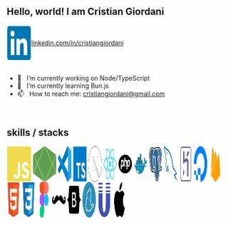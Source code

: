 ## Hello, world! I am Cristian Giordani 

<a href="https://linkedin.com/in/cristiangiordani" target="_blank">
  <img 
       align="left" alt="Linkedin" title="Linkedin" 
       height="80" width="55"
       src="https://raw.githubusercontent.com/devicons/devicon/master/icons/linkedin/linkedin-original.svg">
</a>
<br />

>[linkedin.com/in/cristiangiordani](https://linkedin.com/in/cristiangiordani)
>
<br />
<br />

- 🔭  &nbsp; I’m currently working on Node/TypeScript
- 🌱  &nbsp; I’m currently learning Bun.js
- 📫  &nbsp; How to reach me: cristiangiordani@gmail.com

<br />

## skills / stacks

<div style="display: inline;">
  
  <img 
       align="left" alt="Javascript" title="Javascript" 
       height="80" width="55"
       src="https://raw.githubusercontent.com/devicons/devicon/master/icons/javascript/javascript-plain.svg">
  <img 
       align="left" alt="NodeJS" title="Node.js" 
       height="80" width="60"
       src="https://raw.githubusercontent.com/devicons/devicon/master/icons/nodejs/nodejs-plain.svg">
  
</div>

<div style="display: inline">
  <img 
       align="center" alt="VSCode" title="VSCode" 
       height="80" width="30" 
       src="https://raw.githubusercontent.com/devicons/devicon/master/icons/vscode/vscode-original.svg">
  <img 
       align="center" alt="Typescript" title="Typescript" 
       height="80" width="30" 
       src="https://raw.githubusercontent.com/devicons/devicon/master/icons/typescript/typescript-plain.svg">
  <img 
       align="center" alt="NextJS" title="Next.js" 
       height="80" width="30"
       src="https://raw.githubusercontent.com/devicons/devicon/master/icons/nextjs/nextjs-line.svg">
  <img 
       align="center" alt="React" title="React" 
       height="80" width="30" 
       src="https://raw.githubusercontent.com/devicons/devicon/master/icons/react/react-original.svg">
  <img 
       align="center" alt="PHP" title="PHP" 
       height="80" width="30" 
       src="https://raw.githubusercontent.com/devicons/devicon/master/icons/php/php-plain.svg">
  <img 
       align="center" alt="Docker" title="Docker" 
       height="80" width="30" 
       src="https://raw.githubusercontent.com/devicons/devicon/master/icons/docker/docker-original.svg">
  <img 
       align="center" alt="Postgres" title="Postgres" 
       height="80" width="30" 
       src="https://raw.githubusercontent.com/devicons/devicon/master/icons/postgresql/postgresql-original.svg">
  <img 
       align="center" alt="MySQL" title="MySQL" 
       height="80" width="30" 
       src="https://raw.githubusercontent.com/devicons/devicon/master/icons/mysql/mysql-original.svg">
  <img 
       align="center" alt="Heroku" title="Heroku" 
       height="80" width="30" 
       src="https://raw.githubusercontent.com/devicons/devicon/master/icons/heroku/heroku-original.svg">
  <img 
       align="center" alt="Digital Ocean" title="Digital Ocean" 
       height="80" width="30" 
       src="https://raw.githubusercontent.com/devicons/devicon/master/icons/digitalocean/digitalocean-original.svg">
  <img 
       align="center" alt="Firebase" title="Firebase" 
       height="80" width="30" 
       src="https://raw.githubusercontent.com/devicons/devicon/master/icons/firebase/firebase-plain.svg">
  <img 
       align="center" alt="HTML" title="HTML" 
       height="80" width="30" 
       src="https://raw.githubusercontent.com/devicons/devicon/master/icons/html5/html5-original.svg">
  <img 
       align="center" alt="CSS" title="CSS" 
       height="80" width="30" 
       src="https://raw.githubusercontent.com/devicons/devicon/master/icons/css3/css3-original.svg">
  <img 
       align="center" alt="Figma" title="Figma" 
       height="80" width="30" 
       src="https://raw.githubusercontent.com/devicons/devicon/master/icons/figma/figma-original.svg">
  <img 
       align="center" alt="Handlebars" title="Handlebars" 
       height="80" width="30" 
       src="https://raw.githubusercontent.com/devicons/devicon/master/icons/handlebars/handlebars-original.svg">
  <img 
       align="center" alt="Bootstrap" title="Bootstrap" 
       height="80" width="30" 
       src="https://raw.githubusercontent.com/devicons/devicon/master/icons/bootstrap/bootstrap-plain.svg">
  <img 
       align="center" alt="Yarn" title="Yarn" 
       height="80" width="30" 
       src="https://raw.githubusercontent.com/devicons/devicon/master/icons/yarn/yarn-original.svg">
  <img 
       align="center" alt="Unix" title="Unix" 
       height="80" width="30" 
       src="https://raw.githubusercontent.com/devicons/devicon/master/icons/unix/unix-original.svg">
  <img 
       align="center" alt="Apple" title="Apple" 
       height="80" width="30" 
       src="https://raw.githubusercontent.com/devicons/devicon/master/icons/apple/apple-original.svg">
  
</div>

<br />


